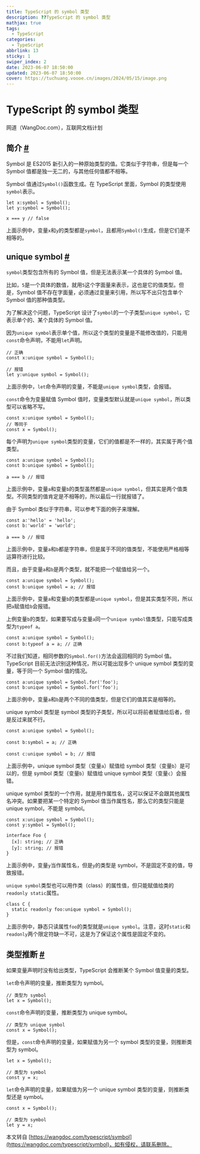 ```yaml
---
title: TypeScript 的 symbol 类型
description: ??TypeScript 的 symbol 类型
mathjax: true
tags:
  - TypeScript
categories:
  - TypeScript
abbrlink: 13
sticky: 1
swiper_index: 2
date: 2023-06-07 18:50:00
updated: 2023-06-07 18:50:00
cover: https://tuchuang.voooe.cn/images/2024/05/15/image.png
---
```


TypeScript 的 symbol 类型
======================

网道（WangDoc.com），互联网文档计划

简介 [#](about:blank#%E7%AE%80%E4%BB%8B)
--------------------------------------

Symbol 是 ES2015 新引入的一种原始类型的值。它类似于字符串，但是每一个 Symbol 值都是独一无二的，与其他任何值都不相等。

Symbol 值通过`Symbol()`函数生成。在 TypeScript 里面，Symbol 的类型使用`symbol`表示。

```
let x:symbol = Symbol();
let y:symbol = Symbol();

x === y // false

```

上面示例中，变量`x`和`y`的类型都是`symbol`，且都用`Symbol()`生成，但是它们是不相等的。

unique symbol [#](about:blank#unique-symbol)
--------------------------------------------

`symbol`类型包含所有的 Symbol 值，但是无法表示某一个具体的 Symbol 值。

比如，`5`是一个具体的数值，就用`5`这个字面量来表示，这也是它的值类型。但是，Symbol 值不存在字面量，必须通过变量来引用，所以写不出只包含单个 Symbol 值的那种值类型。

为了解决这个问题，TypeScript 设计了`symbol`的一个子类型`unique symbol`，它表示单个的、某个具体的 Symbol 值。

因为`unique symbol`表示单个值，所以这个类型的变量是不能修改值的，只能用`const`命令声明，不能用`let`声明。

```
// 正确
const x:unique symbol = Symbol();

// 报错
let y:unique symbol = Symbol();

```

上面示例中，`let`命令声明的变量，不能是`unique symbol`类型，会报错。

`const`命令为变量赋值 Symbol 值时，变量类型默认就是`unique symbol`，所以类型可以省略不写。

```
const x:unique symbol = Symbol();
// 等同于
const x = Symbol();

```

每个声明为`unique symbol`类型的变量，它们的值都是不一样的，其实属于两个值类型。

```
const a:unique symbol = Symbol();
const b:unique symbol = Symbol();

a === b // 报错

```

上面示例中，变量`a`和变量`b`的类型虽然都是`unique symbol`，但其实是两个值类型。不同类型的值肯定是不相等的，所以最后一行就报错了。

由于 Symbol 类似于字符串，可以参考下面的例子来理解。

```
const a:'hello' = 'hello';
const b:'world' = 'world';

a === b // 报错

```

上面示例中，变量`a`和`b`都是字符串，但是属于不同的值类型，不能使用严格相等运算符进行比较。

而且，由于变量`a`和`b`是两个类型，就不能把一个赋值给另一个。

```
const a:unique symbol = Symbol();
const b:unique symbol = a; // 报错

```

上面示例中，变量`a`和变量`b`的类型都是`unique symbol`，但是其实类型不同，所以把`a`赋值给`b`会报错。

上例变量`b`的类型，如果要写成与变量`a`同一个`unique symbol`值类型，只能写成类型为`typeof a`。

```
const a:unique symbol = Symbol();
const b:typeof a = a; // 正确

```

不过我们知道，相同参数的`Symbol.for()`方法会返回相同的 Symbol 值。TypeScript 目前无法识别这种情况，所以可能出现多个 unique symbol 类型的变量，等于同一个 Symbol 值的情况。

```
const a:unique symbol = Symbol.for('foo');
const b:unique symbol = Symbol.for('foo');

```

上面示例中，变量`a`和`b`是两个不同的值类型，但是它们的值其实是相等的。

unique symbol 类型是 symbol 类型的子类型，所以可以将前者赋值给后者，但是反过来就不行。

```
const a:unique symbol = Symbol();

const b:symbol = a; // 正确

const c:unique symbol = b; // 报错

```

上面示例中，unique symbol 类型（变量`a`）赋值给 symbol 类型（变量`b`）是可以的，但是 symbol 类型（变量`b`）赋值给 unique symbol 类型（变量`c`）会报错。

unique symbol 类型的一个作用，就是用作属性名，这可以保证不会跟其他属性名冲突。如果要把某一个特定的 Symbol 值当作属性名，那么它的类型只能是 unique symbol，不能是 symbol。

```
const x:unique symbol = Symbol();
const y:symbol = Symbol();

interface Foo {
  [x]: string; // 正确
  [y]: string; // 报错
}

```

上面示例中，变量`y`当作属性名，但是`y`的类型是 symbol，不是固定不变的值，导致报错。

`unique symbol`类型也可以用作类（class）的属性值，但只能赋值给类的`readonly static`属性。

```
class C {
  static readonly foo:unique symbol = Symbol();
}

```

上面示例中，静态只读属性`foo`的类型就是`unique symbol`。注意，这时`static`和`readonly`两个限定符缺一不可，这是为了保证这个属性是固定不变的。

类型推断 [#](about:blank#%E7%B1%BB%E5%9E%8B%E6%8E%A8%E6%96%AD)
----------------------------------------------------------

如果变量声明时没有给出类型，TypeScript 会推断某个 Symbol 值变量的类型。

`let`命令声明的变量，推断类型为 symbol。

```
// 类型为 symbol
let x = Symbol();

```

`const`命令声明的变量，推断类型为 unique symbol。

```
// 类型为 unique symbol
const x = Symbol();

```

但是，`const`命令声明的变量，如果赋值为另一个 symbol 类型的变量，则推断类型为 symbol。

```
let x = Symbol();

// 类型为 symbol
const y = x;

```

`let`命令声明的变量，如果赋值为另一个 unique symbol 类型的变量，则推断类型还是 symbol。

```
const x = Symbol();

// 类型为 symbol
let y = x;

```

  

本文转自 [https://wangdoc.com/typescript/symbol](https://wangdoc.com/typescript/symbol)，如有侵权，请联系删除。